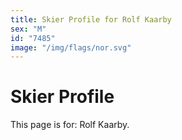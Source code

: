 ```yaml
---
title: Skier Profile for Rolf Kaarby
sex: "M"
id: "7485"
image: "/img/flags/nor.svg" 
---
```


# Skier Profile

This page is for: Rolf Kaarby.
    